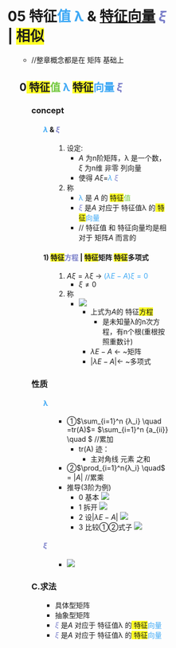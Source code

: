 <div style="float: left; width: 64%; padding: 1%;">

# **05 特征<span style="color:#3da8f5;">值</span><span style="color:#3da8f5;"> </span><span style="color:#3da8f5;">λ</span>  & <u>特征向量</u><span style="color:#3da8f5;"> </span><span style="color:#797ec9;">$ξ$</span><span style="color:#3da8f5;"> </span>  | <span style="background-color:#ffff26;">相似</span>**

<ul>

- //整章概念都是在 矩阵 基础上

## 0<span style="background-color:#ffff26;"> </span><span style="background-color:#ffff26;">**特征**</span><span style="color:#75c940;">**值**</span> <span style="color:#3da8f5;">**λ**</span>  <span style="background-color:#ffff26;">**特征**</span><span style="color:#3da8f5;">**向量**</span><span style="color:#3da8f5;"> </span><span style="color:#797ec9;">$ξ$</span>​

<ul>

### **concept**

<ul>

#### <span style="color:#3da8f5;">$λ$</span><span style="color:#797ec9;">  </span>&<span style="color:#797ec9;"> </span><span style="color:#797ec9;">$ξ$</span>​

<ul>

1.  设定:
    - $A$​ 为n阶矩阵，λ 是一个数，$ξ$​ 为n维 非零 列向量
    - 使得 $Aξ=$​​​ <span style="color:#3da8f5;">$λ$</span><span style="color:#3da8f5;"> </span><span style="color:#797ec9;"> </span><span style="color:#797ec9;">$ξ$</span>​
2.  称
    - <span style="color:#3da8f5;">λ</span> 是 $A$​ 的 <span style="background-color:#ffff26;">特征</span><span style="color:#75c940;">值</span>
    - <span style="color:#797ec9;">$ξ$</span>​  是$A$​ 对应于 特征值λ 的<span style="background-color:#ffff26;"> 特征</span><span style="color:#3da8f5;">向量</span>
    - // 特征值 和 特征向量均是相对于 矩阵$A$​ 而言的

</ul>

#### **1)** <span style="background-color:#ffff26;">**特征**</span><span style="color:#797ec9;">**方程**</span> **|** <span style="background-color:#ffff26;">**特征**</span>**矩阵**  <span style="background-color:#ffff26;">**特征**</span>**多项式**

<ul>

1.  $Aξ=λξ$​​​​​ → <span style="color:#3da8f5;">$(λE-A)ξ=0$</span>​​​​​​​​​
    - $ξ≠0$​​​
2.  称
    - ![](https://api2.mubu.com/v3/document_image/c7acb7f6-ef08-49a4-b06e-6c4a708bd5bc-15201174.jpg)
        - 上式为$A$​的 特征<span style="background-color:#ffff26;">方程</span>
            - 是未知量λ的n次方程，有n个根(重根按照重数计)
        - $λE-A$​​​​ ← ~矩阵
        - $|λE-A|$​​​​​​  ←  ~多项式

</ul>

</ul>

### **性质**

<ul>

#### <span style="color:#3da8f5;">**λ**</span>

<ul>

- ①$\sum_{i=1}^n {λ_i} \quad $​​​​​​​​​​​​​​​​​​​​​​​​​=$tr(A)$​​​​​   =    $\sum_{i=1}^n {a_{ii}} \quad $​​​​​​​​​​​​​​​​​​​​​​​​​​​​ //累加
    - tr(A) 迹：
        - 主对角线 元素 之和
- ②$\prod_{i=1}^n{λ_i} \quad$​​​​​​​​​​​​​​​​​​​​​​​​ =  $|A|$​​​   //累乘
- 推导(3阶为例)
    - 0 基本
        ![](https://api2.mubu.com/v3/document_image/338aa993-5dd5-4c17-b690-974615b78a85-15201174.jpg)
    - 1 拆开
        ![](https://api2.mubu.com/v3/document_image/664ae4a8-b258-4bc1-b337-1490b80d3823-15201174.jpg)
    - 2  设$|λE-A|$​​​​​​
        ![](https://api2.mubu.com/v3/document_image/4c574616-0ccb-447b-9974-4623f5211ff7-15201174.jpg)
    - 3 比较①②式子
        ![](https://api2.mubu.com/v3/document_image/89ad6317-46ec-441f-a303-766c643aa10c-15201174.jpg)

</ul>

#### <span style="color:#797ec9;">$ξ$</span>​

<ul>

- ![](https://api2.mubu.com/v3/document_image/41c44fc4-1456-4b79-8adc-671fe0d80bb7-15201174.jpg)

</ul>

</ul>

### C.求法

<ul>

- 具体型矩阵
- 抽象型矩阵
- <span style="color:#797ec9;">$ξ$</span>​  是$A$​ 对应于 特征值λ 的<span style="background-color:#ffff26;"> 特征</span><span style="color:#3da8f5;">向量</span>
- <span style="color:#797ec9;">$ξ$</span>​  是$A$​ 对应于 特征值λ 的<span style="background-color:#ffff26;"> 特征</span><span style="color:#3da8f5;">向量</span>

</ul>

</ul>
</div>
<div style="float: right; width: 26%; padding: 1%;">

</div>
<div style="clear: both;"></div>
